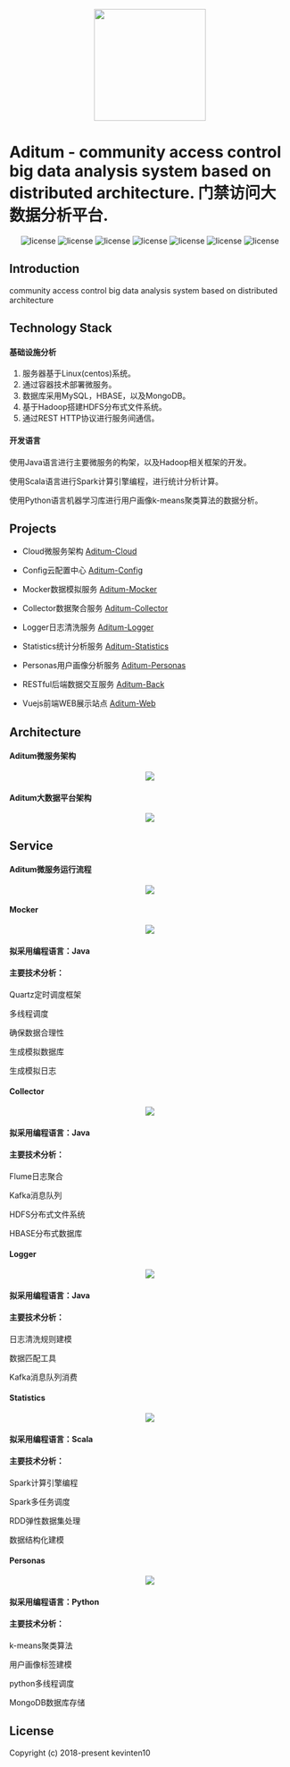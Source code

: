 <p align="center">
  <img src="https://github.com/kevinten10/Aditum/blob/master/aditum-doc/logo.png" style="height:200px"/>
</p>

# Aditum - community access control big data analysis system based on distributed architecture. 门禁访问大数据分析平台. 

<p align="center">
  <img src="https://img.shields.io/badge/build-passing-green.svg" alt="license"/>
  <img src="https://img.shields.io/badge/language-python-lightgrey.svg" alt="license"/>
  <img src="https://img.shields.io/badge/language-golang-yellow.svg" alt="license"/>
  <img src="https://img.shields.io/badge/language-scala-orange.svg" alt="license"/>
  <img src="https://img.shields.io/badge/language-java-red.svg" alt="license"/>
  <img src="https://img.shields.io/badge/release-v1.0.0-blue.svg" alt="license"/>
  <img src="https://img.shields.io/github/license/mashape/apistatus.svg" alt="license"/>
</p>

## Introduction

community access control big data analysis system based on distributed architecture

## Technology Stack

#### 基础设施分析
 
1. 服务器基于Linux(centos)系统。
2. 通过容器技术部署微服务。
3. 数据库采用MySQL，HBASE，以及MongoDB。
4. 基于Hadoop搭建HDFS分布式文件系统。
5. 通过REST HTTP协议进行服务间通信。
 
#### 开发语言

使用Java语言进行主要微服务的构架，以及Hadoop相关框架的开发。

使用Scala语言进行Spark计算引擎编程，进行统计分析计算。

使用Python语言机器学习库进行用户画像k-means聚类算法的数据分析。

## Projects

*	Cloud微服务架构 [Aditum-Cloud](https://github.com/kevinten10/Aditum-Cloud)

*	Config云配置中心 [Aditum-Config](https://github.com/kevinten10/Aditum-Config)

*	Mocker数据模拟服务 [Aditum-Mocker](https://github.com/kevinten10/Aditum-Mocker)

*	Collector数据聚合服务 [Aditum-Collector](https://github.com/kevinten10/Aditum-Collector)

*	Logger日志清洗服务 [Aditum-Logger](https://github.com/kevinten10/Aditum-Logger)

*	Statistics统计分析服务 [Aditum-Statistics](https://github.com/kevinten10/Aditum-Statistics)

*	Personas用户画像分析服务 [Aditum-Personas](https://github.com/kevinten10/Aditum-Personas)

*	RESTful后端数据交互服务 [Aditum-Back](https://github.com/kevinten10/Aditum-Back)

*	Vuejs前端WEB展示站点 [Aditum-Web](https://github.com/kevinten10/Aditum-Web)

## Architecture

#### Aditum微服务架构

<p align="center">
  <img src="https://github.com/kevinten10/Aditum/blob/master/aditum-doc/微服务架构.JPG" />
</p>

#### Aditum大数据平台架构

<p align="center">
  <img src="https://github.com/kevinten10/Aditum/blob/master/aditum-doc/大数据平台架构.JPG" />
</p>

## Service

#### Aditum微服务运行流程

<p align="center">
  <img src="https://github.com/kevinten10/Aditum/blob/master/aditum-doc/微服务运行流程.JPG" />
</p>

#### Mocker

<p align="center">
  <img src="https://github.com/kevinten10/Aditum/blob/master/aditum-doc/Aditum流程图/Mocker.PNG" />
</p>

#### 拟采用编程语言：Java
    
#### 主要技术分析：
    
   Quartz定时调度框架
    
   多线程调度
    
   确保数据合理性
    
   生成模拟数据库
    
   生成模拟日志

#### Collector

<p align="center">
  <img src="https://github.com/kevinten10/Aditum/blob/master/aditum-doc/Aditum流程图/Collector.PNG" />
</p>

#### 拟采用编程语言：Java
    
#### 主要技术分析：
    
   Flume日志聚合
    
   Kafka消息队列
    
   HDFS分布式文件系统
    
   HBASE分布式数据库

#### Logger

<p align="center">
  <img src="https://github.com/kevinten10/Aditum/blob/master/aditum-doc/Aditum流程图/Logger.PNG" />
</p>

#### 拟采用编程语言：Java
    
#### 主要技术分析：
    
   日志清洗规则建模
    
   数据匹配工具
   
   Kafka消息队列消费

#### Statistics

<p align="center">
  <img src="https://github.com/kevinten10/Aditum/blob/master/aditum-doc/Aditum流程图/Statistics.PNG" />
</p>

#### 拟采用编程语言：Scala
    
#### 主要技术分析：
    
   Spark计算引擎编程
    
   Spark多任务调度
    
   RDD弹性数据集处理
    
   数据结构化建模

#### Personas

<p align="center">
  <img src="https://github.com/kevinten10/Aditum/blob/master/aditum-doc/Aditum流程图/Personas.PNG" />
</p>

#### 拟采用编程语言：Python
    
#### 主要技术分析：
    
   k-means聚类算法
    
   用户画像标签建模
    
   python多线程调度
    
   MongoDB数据库存储

## License

Copyright (c) 2018-present kevinten10



